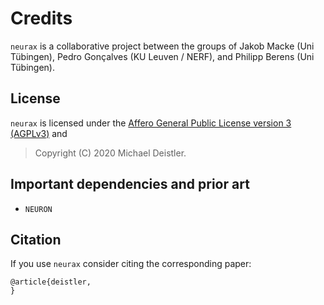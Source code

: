 # Credits

`neurax` is a collaborative project between the groups of Jakob Macke (Uni Tübingen), Pedro Gonçalves (KU Leuven / NERF), and Philipp Berens (Uni Tübingen).

## License

`neurax` is licensed under the [Affero General Public License version 3 (AGPLv3)](https://www.gnu.org/licenses/agpl-3.0.html) and

> Copyright (C) 2020 Michael Deistler.


## Important dependencies and prior art

* `NEURON`


## Citation
If you use `neurax` consider citing the corresponding paper:
```
@article{deistler,
}
```
